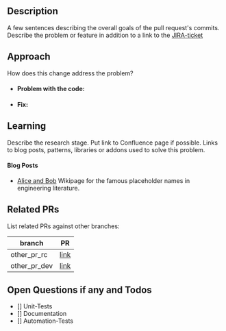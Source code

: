 ## Description
A few sentences describing the overall goals of the pull request's commits. Describe the problem or feature in addition to a link to the [JIRA-ticket](https://perzoinc.atlassian.net/browse/JIRA-ticket)


## Approach
How does this change address the problem?
- #### Problem with the code:
- #### Fix:


## Learning
Describe the research stage. Put link to Confluence page if possible. Links to blog posts, patterns, libraries or addons used to solve this problem.


#### Blog Posts
- [Alice and Bob](https://en.wikipedia.org/wiki/Alice_and_Bob) Wikipage for the famous placeholder names in engineering literature.


## Related PRs
List related PRs against other branches:

branch | PR
------ | ------
other_pr_rc | [link]()
other_pr_dev | [link]()


## Open Questions if any and Todos
- [] Unit-Tests
- [] Documentation
- [] Automation-Tests